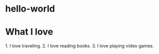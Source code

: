 # hello-world
<h1> What I love </h1>
1. I love traveling.
2. I love reading books.
3. I love playing video games.
